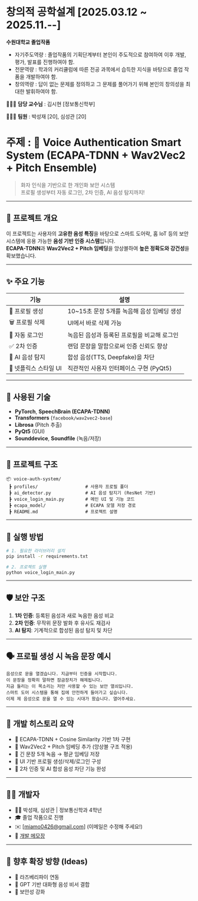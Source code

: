 # 창의적 공학설계 [2025.03.12 ~ 2025.11.--]


**수원대학교 졸업작품**

- 자기주도역량 : 졸업작품의 기획단계부터 본인이 주도적으로 참여하여 이후 개발, 평가, 발표를 진행하여야 함.
- 전문역량 : 학과의 커리큘럼에 따른 전공 과목에서 습득한 지식을 바탕으로 졸업 작품을 개발하여야 함.
- 창의역량 : 답이 없는 문제를 정의하고 그 문제를 풀어가기 위해 본인의 창의성을 최대한 발휘하여야 함.

👨🏻‍🏫 **담당 교수님** : 김시현 [정보통신학부]

🙋🏻‍♂️ **팀원** : 박성재 [20], 심성관 [20]

# 주제 : 🎤 Voice Authentication Smart System (ECAPA-TDNN + Wav2Vec2 + Pitch Ensemble)

> 화자 인식을 기반으로 한 개인화 보안 시스템  
> 프로필 생성부터 자동 로그인, 2차 인증, AI 음성 탐지까지!

---

## 🧠 프로젝트 개요

이 프로젝트는 사용자의 **고유한 음성 특징**을 바탕으로 스마트 도어락, 홈 IoT 등의 보안 시스템에 응용 가능한 **음성 기반 인증 시스템**입니다.  
**ECAPA-TDNN**과 **Wav2Vec2 + Pitch 임베딩**을 앙상블하여 **높은 정확도와 강건성**을 확보했습니다.

---

## ✨ 주요 기능

| 기능 | 설명 |
|------|------|
| 👤 프로필 생성 | 10~15초 문장 5개를 녹음해 음성 임베딩 생성 |
| 🗑️ 프로필 삭제 | UI에서 바로 삭제 가능 |
| 🔐 자동 로그인 | 녹음된 음성과 등록된 프로필을 비교해 로그인 |
| ✅ 2차 인증 | 랜덤 문장을 말함으로써 인증 신뢰도 향상 |
| 🤖 AI 음성 탐지 | 합성 음성(TTS, Deepfake)을 차단 |
| 🎨 넷플릭스 스타일 UI | 직관적인 사용자 인터페이스 구현 (PyQt5)

---

## 🧱 사용된 기술

- **PyTorch**, **SpeechBrain (ECAPA-TDNN)**
- **Transformers** (`facebook/wav2vec2-base`)
- **Librosa** (Pitch 추출)
- **PyQt5** (GUI)
- **Sounddevice**, **Soundfile** (녹음/저장)

---

## 📁 프로젝트 구조

```
📦 voice-auth-system/
 ┣ profiles/                  # 사용자 프로필 폴더
 ┣ ai_detector.py             # AI 음성 탐지기 (ResNet 기반)
 ┣ voice_login_main.py        # 메인 UI 및 기능 코드
 ┣ ecapa_model/               # ECAPA 모델 저장 경로
 ┣ README.md                  # 프로젝트 설명
```

---

## 🚀 실행 방법

```bash
# 1. 필요한 라이브러리 설치
pip install -r requirements.txt

# 2. 프로젝트 실행
python voice_login_main.py
```

---

## 🛡️ 보안 구조

1. **1차 인증**: 등록된 음성과 새로 녹음한 음성 비교
2. **2차 인증**: 무작위 문장 발화 후 유사도 재검사
3. **AI 탐지**: 기계적으로 합성된 음성 탐지 및 차단

---

## 🗣️ 프로필 생성 시 녹음 문장 예시

```
음성으로 문을 열겠습니다. 지금부터 인증을 시작합니다.
이 문장을 정확히 말하면 잠금장치가 해제됩니다.
지금 들리는 이 목소리는 저만 사용할 수 있는 보안 열쇠입니다.
스마트 도어 시스템을 통해 집에 안전하게 들어가고 싶습니다.
이제 제 음성으로 문을 열 수 있는 시대가 왔습니다. 열어주세요.
```

---

## 📌 개발 히스토리 요약

- 🔸 ECAPA-TDNN + Cosine Similarity 기반 1차 구현
- 🔸 Wav2Vec2 + Pitch 임베딩 추가 (앙상블 구조 적용)
- 🔸 긴 문장 5개 녹음 → 평균 임베딩 저장
- 🔸 UI 기반 프로필 생성/삭제/로그인 구성
- 🔸 2차 인증 및 AI 합성 음성 차단 기능 완성

---

## 🙋‍♂️ 개발자

- 👨‍💻 박성재, 심성관 | 정보통신학과 4학년
- 🎓 졸업 작품으로 진행  
- ✉️ [miamo0426@gmail.com] (이메일은 수정해 주세요!)
- 📝 [개발 메모장](https://docs.google.com/document/d/1E5yThehOcIESbAIq4tZq2XeCy7G4xBIGsNDsIICj2ls/edit?usp=sharing) 

---

## 📌 향후 확장 방향 (Ideas)

- 📱 라즈베리파이 연동
- 🧠 GPT 기반 대화형 음성 비서 결합
- 🔐 보안성 강화
